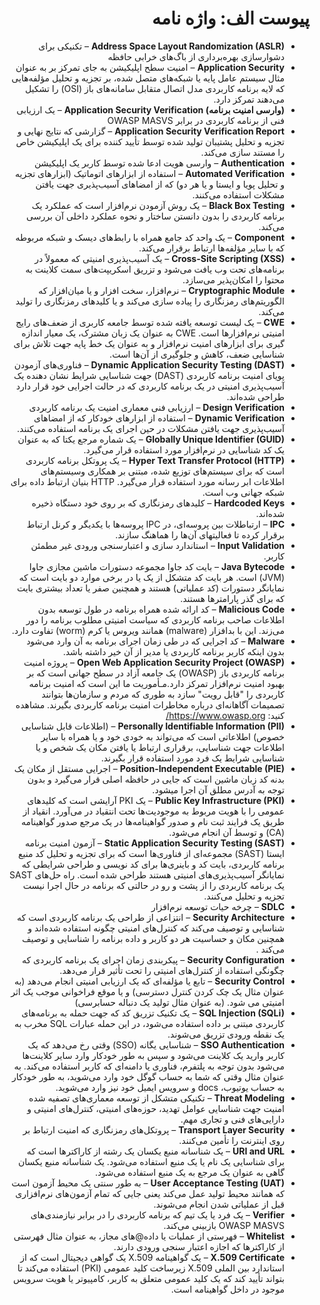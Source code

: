 <div dir="rtl" markdown="1">

# پیوست الف: واژه نامه

- **Address Space Layout Randomization (ASLR)** – تکنیکی برای دشوارسازی بهره‌برداری از باگ‌های خرابی حافظه
- **Application Security** – 
امنیت سطح اپلیکیشن به جای تمرکز بر به عنوان مثال سیستم عامل پایه یا شبکه‌های متصل شده، بر تجزیه و تحلیل مؤلفه‌هایی که لایه برنامه کاربردی مدل اتصال متقابل سامانه‌های باز (OSI) را تشکیل می‌دهند تمرکز دارد.
- **(وارسی امنیت برنامه) Application Security Verification** – یک ارزیابی فنی از برنامه کاربردی در برابر OWASP MASVS
- **Application Security Verification Report** – گزارشی که نتایج نهایی و تجزیه و تحلیل پشتیبان تولید شده توسط تأیید کننده برای یک اپلیکیشن خاص را مستند سازی می‌کند.
- **Authentication** – وارسی هویت ادعا شده توسط کاربر یک اپلیکیشن
- **Automated Verification** – 
استفاده از ابزارهای اتوماتیک (ابزارهای تجزیه و تحلیل پویا و ایستا و یا هر دو) که از امضاهای آسیب‌پذیری جهت یافتن مشکلات استفاده می‌کنند.
- **Black Box Testing** – یک روش آزمودن نرم‌افزار است که عملکرد یک برنامه کاربردی را بدون دانستن ساختار و نحوه عملکرد داخلی آن بررسی می‌کند.
- **Component** – یک واحد کد جامع همراه با رابط‌های دیسک و شبکه مربوطه که با سایر مؤلفه‌ها ارتباط برقرار می‌کند.
- **Cross-Site Scripting (XSS)** – یک آسیب‌پذیری امنیتی که معمولاً در برنامه‌های تحت وب یافت می‌شود و تزریق اسکریپت‌های سمت کلاینت به محتوا را امکان‌پذیر می‌سازد.
- **Cryptographic Module** – نرم‌افزار، سخت افزار و یا میان‌افزار که الگوریتم‌های رمزنگاری را پیاده سازی می‌کند و یا کلید‌های رمزنگاری را تولید می‌کند.
- **CWE** –  یک لیست توسعه یافته شده توسط جامعه کاربری از ضعف‌های رایج امنیتی نرم‌افزارها است. CWE به عنوان یک زبان مشترک، یک معیار اندازه گیری برای ابزارهای امنیت نرم‌افزار و به عنوان یک خط پایه جهت تلاش برای شناسایی ضعف، کاهش و جلوگیری از آن‌ها است.
- **Dynamic Application Security Testing (DAST)** – 
فناوری‌های آزمودن پویای امنیت برنامه کاربردی (DAST) جهت شناسایی شرایط نشان دهنده یک آسیب‌پذیری امنیتی در یک برنامه کاربردی که در حالت اجرایی خود قرار دارد طراحی شده‌اند.
- **Design Verification** – ارزیابی فنی معماری امنیت یک برنامه کاربردی
- **Dynamic Verification** – استفاده از ابزارهای خودکار که از امضاهای آسیب‌پذیری جهت یافتن مشکلات در حین اجرای یک برنامه استفاده می‌کنند.
- **Globally Unique Identifier (GUID)** – یک شماره مرجع یکتا که به عنوان یک کد شناسایی در نرم‌افزار مورد استفاده قرار می‌گیرد.
- **Hyper Text Transfer Protocol (HTTP)** – 
یک پروتکل برنامه کاربردی است که برای سیستم‌های توزیع شده، مبتنی بر همکاری وسیستم‌های اطلاعات ابر رسانه مورد استفاده قرار می‌گیرد. HTTP بنیان ارتباط داده برای شبکه جهانی وب است.
- **Hardcoded Keys** – کلیدهای رمزنگاری که بر روی خود دستگاه ذخیره شده‌اند. 
- **IPC** – ارتباطلات بین پروسه‌ای، در IPC پروسه‌ها با یکدیگر و کرنل ارتباط برقرار کرده تا فعالیتهای آن‌ها را هماهنگ سازند. 
- **Input Validation** – استاندارد سازی و اعتبارسنجی ورودی غیر مطمئن کاربر.
- **Java Bytecode** – 
بایت کد جاوا مجموعه دستورات ماشین مجازی جاوا (JVM) است. هر بایت کد متشکل از یک یا در برخی موارد دو بایت است که نمایانگر دستورات (کد عملیاتی) هستند و همچنین صفر یا تعداد بیشتری بایت که برای گذر پارامترها هستند.
- **Malicious Code** – 
کد ارائه شده همراه برنامه در طول توسعه بدون اطلاعات صاحب برنامه کاربردی که سیاست امنیتی مطلوب برنامه را دور می‌زند. این با بدافزار (malware) همانند ویروس یا کرم (worm) تفاوت دارد.
- **Malware** – کد اجرایی که در طی زمان اجرای برنامه به آن وارد می‌شود بدون اینکه کاربر برنامه کاربردی یا مدیر از آن خیر داشته باشد.
- **Open Web Application Security Project (OWASP)** – پروژه امنیت برنامه کاربردی باز (OWASP) یک جامعه آزاد در سطح جهانی است که بر بهبود امنیت نرم‌افزار تمرکز دارد.مـأموریت ما این است که امنیت برنامه کاربردی را "قابل رویت" سازد به طوری که مردم و سازمان‌ها بتوانند تصمیمات آگاهانه‌ای درباره مخاطرات امنیت برنامه کاربردی بگیرند. مشاهده کنید: <https://www.owasp.org/>
- **Personally Identifiable Information (PII)** – 
 (اطلاعات قابل شناسایی خصوص) اطلاعاتی است که می‌تواند به خودی خود و یا همراه با سایر اطلاعات جهت شناسایی، برقراری ارتباط یا یافتن مکان یک شخص و یا شناسایی شرایط یک فرد مورد استفاده قرار بگیرند.
- **Position-Independent Executable (PIE)** – اجرایی مستقل از مکان یک بدنه کد زبان ماشین است که جایی در حافظه اصلی قرار می‌گیرد و بدون توجه به آدرس مطلق آن اجرا می‎شود.
- **Public Key Infrastructure (PKI)** – 
یک PKI آرایشی است که کلیدهای عمومی را با هویت مربوط به موجودیت‌ها تحت انتقیاد در می‌آورد. انقیاد از طریق یک فرایند ثبت نام و صدور گواهینامه‌ها در یک مرجع صدور گواهینامه (CA) و توسط آن انجام می‌شود.
- **Static Application Security Testing (SAST)** – آزمون امنیت برنامه ایستا (SAST) مجموعه‌ای از فناوری‌ها است که برای تجزیه و تحلیل کد منبع برنامه کاربردی، بایت کد و باینری‌ها برای کد نویسی و طراحی شرایطی که نمایانگر آسیب‌پذیری‌های امنیتی هستند طراحی شده است. راه حل‌های SAST یک برنامه کاربردی را از پشت و رو در حالتی که برنامه در حال اجرا نیست تجزیه و تحلیل می‌کنند.
- **SDLC** – چرخه حیات توسعه نرم‌افزار
- **Security Architecture** – 
انتزاعی از طراحی یک برنامه کاربردی است که شناسایی و توصیف می‌کند که کنترل‌های امنیتی چگونه استفاده شده‌اند و همچنین مکان و حساسیت هر دو کاربر و داده برنامه را شناسایی و توصیف می‌کند .
- **Security Configuration** – پیکربندی زمان اجرای یک برنامه کاربردی که چگونگی استفاده از کنترل‌های امنیتی را تحت تأثیر قرار می‌دهد.
- **Security Control** – 
تابع یا مؤلفه‌ای که یک ارزیابی امنیتی انجام می‌دهد (به عنوان مثال یک چک کردن کنترل دسترسی) و یا موقع فراخوانی موجب یک اثر امنیتی می شود. (به عنوان مثال تولید یک دنباله حسابرسی)
- **SQL Injection (SQLi)** – 
یک تکنیک تزریق کد که جهت حمله به برنامه‌های کاربردی مبتنی بر داده استفاده می‌شود، در این حمله عبارات SQL مخرب به یک نقطه ورودی تزریق می‌شوند.
- **SSO Authentication** – 
شناسایی یگانه (SSO) وقتی رخ می‌دهد که یک کاربر وارید یک کلاینت می‌شود و سپس به طور خودکار وارد سایر کلاینت‌ها می‌شود بدون توجه به پلتفرم، فناوری یا دامنه‌ای که کاربر استفاده می‌کند. به عنوان مثال وقتی که شما به حساب گوگل خود وارد می‌شوید، به طور خودکار به حساب یوتیوب، docs و سرویس ایمیل خود نیز وارد می‌شوید.
- **Threat Modeling** – 
تکنیکی متشکل از توسعه معماری‌های تصفیه شده امنیت جهت شناسایی عوامل تهدید، حوزه‌های امنیتی، کنترل‌های امنیتی و دارایی‌های فنی و تجاری مهم.
- **Transport Layer Security** – پروتکل‌های رمزنگاری که امنیت ارتباط بر روی اینترنت را تأمین می‌کنند.
- **URI and URL** – 
یک شناسانه منبع یکسان یک رشته از کاراکترها است که برای شناسایی یک نام یا یک منبع استفاده می‌شود. یک شناسانه منبع یکسان گاهی به عنوان یک مرجع به یک منبع استفاده می‌شود.
- **User Acceptance Testing (UAT)** – 
به طور سنتی یک محیط آزمون است که همانند محیط تولید عمل می‌کند یعنی جایی که تمام آزمون‌های نرم‌افزاری قبل از عملیاتی شدن انجام می‌شوند.
- **Verifier** – یک فرد یا یک تیم که برنامه کاربردی را در برابر نیازمندی‌های OWASP MASVS بازبینی می‌کند.
- **Whitelist** – فهرستی از عملیات یا داده@های مجاز، به عنوان مثال فهرستی از کاراکترها که اجازه اعتبار سنجی ورودی دارند.
- **X.509 Certificate** – یک گواهینامه X.509 یک گواهی دیجیتال است که از استاندارد بین الملی X.509 زیرساخت کلید عمومی (PKI) استفاده می‌کند تا بتواند تأیید کند که یک کلید عمومی متعلق به کاربر، کامپیوتر یا هویت سرویس موجود در داخل گواهینامه است.
</div>
